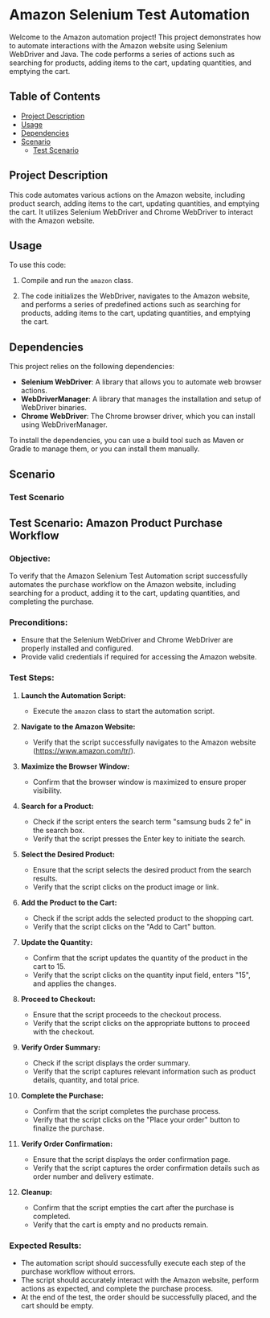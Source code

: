 # Amazon Selenium Test Automation

Welcome to the Amazon automation project! This project demonstrates how to automate interactions with the Amazon website using Selenium WebDriver and Java. The code performs a series of actions such as searching for products, adding items to the cart, updating quantities, and emptying the cart.

## Table of Contents

- [Project Description](#project-description)
- [Usage](#usage)
- [Dependencies](#dependencies)
- [Scenario](#scenario)
    - [Test Scenario](#test-scenario)


## Project Description

This code automates various actions on the Amazon website, including product search, adding items to the cart, updating quantities, and emptying the cart. It utilizes Selenium WebDriver and Chrome WebDriver to interact with the Amazon website.

## Usage

To use this code:

1. Compile and run the `amazon` class.

2. The code initializes the WebDriver, navigates to the Amazon website, and performs a series of predefined actions such as searching for products, adding items to the cart, updating quantities, and emptying the cart.

## Dependencies

This project relies on the following dependencies:

- **Selenium WebDriver**: A library that allows you to automate web browser actions.
- **WebDriverManager**: A library that manages the installation and setup of WebDriver binaries.
- **Chrome WebDriver**: The Chrome browser driver, which you can install using WebDriverManager.

To install the dependencies, you can use a build tool such as Maven or Gradle to manage them, or you can install them manually.

## Scenario

### Test Scenario

## Test Scenario: Amazon Product Purchase Workflow

### Objective:
To verify that the Amazon Selenium Test Automation script successfully automates the purchase workflow on the Amazon website, including searching for a product, adding it to the cart, updating quantities, and completing the purchase.

### Preconditions:
- Ensure that the Selenium WebDriver and Chrome WebDriver are properly installed and configured.
- Provide valid credentials if required for accessing the Amazon website.

### Test Steps:
1. **Launch the Automation Script:**
    - Execute the `amazon` class to start the automation script.

2. **Navigate to the Amazon Website:**
    - Verify that the script successfully navigates to the Amazon website (https://www.amazon.com/tr/).

3. **Maximize the Browser Window:**
    - Confirm that the browser window is maximized to ensure proper visibility.

4. **Search for a Product:**
    - Check if the script enters the search term "samsung buds 2 fe" in the search box.
    - Verify that the script presses the Enter key to initiate the search.

5. **Select the Desired Product:**
    - Ensure that the script selects the desired product from the search results.
    - Verify that the script clicks on the product image or link.

6. **Add the Product to the Cart:**
    - Check if the script adds the selected product to the shopping cart.
    - Verify that the script clicks on the "Add to Cart" button.

7. **Update the Quantity:**
    - Confirm that the script updates the quantity of the product in the cart to 15.
    - Verify that the script clicks on the quantity input field, enters "15", and applies the changes.

8. **Proceed to Checkout:**
    - Ensure that the script proceeds to the checkout process.
    - Verify that the script clicks on the appropriate buttons to proceed with the checkout.

9. **Verify Order Summary:**
    - Check if the script displays the order summary.
    - Verify that the script captures relevant information such as product details, quantity, and total price.

10. **Complete the Purchase:**
    - Confirm that the script completes the purchase process.
    - Verify that the script clicks on the "Place your order" button to finalize the purchase.

11. **Verify Order Confirmation:**
    - Ensure that the script displays the order confirmation page.
    - Verify that the script captures the order confirmation details such as order number and delivery estimate.

12. **Cleanup:**
    - Confirm that the script empties the cart after the purchase is completed.
    - Verify that the cart is empty and no products remain.

### Expected Results:
- The automation script should successfully execute each step of the purchase workflow without errors.
- The script should accurately interact with the Amazon website, perform actions as expected, and complete the purchase process.
- At the end of the test, the order should be successfully placed, and the cart should be empty.
